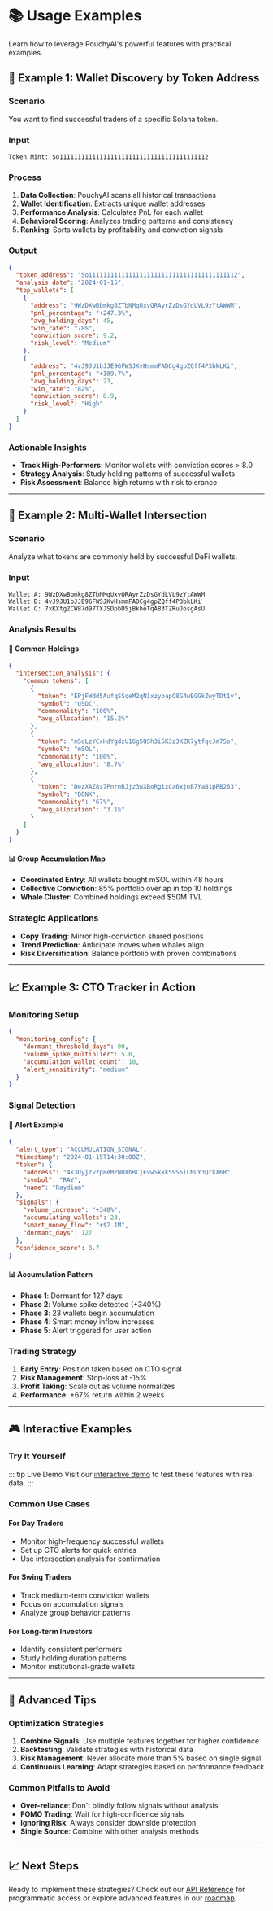 # 📚 Usage Examples

Learn how to leverage PouchyAI's powerful features with practical examples.

## 🔎 Example 1: Wallet Discovery by Token Address

### Scenario

You want to find successful traders of a specific Solana token.

### Input

```
Token Mint: So11111111111111111111111111111111111111112
```

### Process

1. **Data Collection**: PouchyAI scans all historical transactions
2. **Wallet Identification**: Extracts unique wallet addresses
3. **Performance Analysis**: Calculates PnL for each wallet
4. **Behavioral Scoring**: Analyzes trading patterns and consistency
5. **Ranking**: Sorts wallets by profitability and conviction signals

### Output

```json
{
  "token_address": "So11111111111111111111111111111111111111112",
  "analysis_date": "2024-01-15",
  "top_wallets": [
    {
      "address": "9WzDXwBbmkg8ZTbNMqUxvQRAyrZzDsGYdLVL9zYtAWWM",
      "pnl_percentage": "+247.3%",
      "avg_holding_days": 45,
      "win_rate": "78%",
      "conviction_score": 9.2,
      "risk_level": "Medium"
    },
    {
      "address": "4vJ9JU1bJJE96FWSJKvHsmmFADCg4gpZQff4P3bkLKi",
      "pnl_percentage": "+189.7%",
      "avg_holding_days": 23,
      "win_rate": "82%",
      "conviction_score": 8.9,
      "risk_level": "High"
    }
  ]
}
```

### Actionable Insights

- **Track High-Performers**: Monitor wallets with conviction scores > 8.0
- **Strategy Analysis**: Study holding patterns of successful wallets
- **Risk Assessment**: Balance high returns with risk tolerance

---

## 🔗 Example 2: Multi-Wallet Intersection

### Scenario

Analyze what tokens are commonly held by successful DeFi wallets.

### Input

```
Wallet A: 9WzDXwBbmkg8ZTbNMqUxvQRAyrZzDsGYdLVL9zYtAWWM
Wallet B: 4vJ9JU1bJJE96FWSJKvHsmmFADCg4gpZQff4P3bkLKi
Wallet C: 7xKXtg2CW87d97TXJSDpbD5jBkheTqA83TZRuJosgAsU
```

### Analysis Results

#### 🎯 Common Holdings

```json
{
  "intersection_analysis": {
    "common_tokens": [
      {
        "token": "EPjFWdd5AufqSSqeM2qN1xzybapC8G4wEGGkZwyTDt1v",
        "symbol": "USDC",
        "commonality": "100%",
        "avg_allocation": "15.2%"
      },
      {
        "token": "mSoLzYCxHdYgdzU16g5QSh3i5K3z3KZK7ytfqcJm7So",
        "symbol": "mSOL",
        "commonality": "100%",
        "avg_allocation": "8.7%"
      },
      {
        "token": "DezXAZ8z7PnrnRJjz3wXBoRgixCa6xjnB7YaB1pPB263",
        "symbol": "BONK",
        "commonality": "67%",
        "avg_allocation": "3.1%"
      }
    ]
  }
}
```

#### 📊 Group Accumulation Map

- **Coordinated Entry**: All wallets bought mSOL within 48 hours
- **Collective Conviction**: 85% portfolio overlap in top 10 holdings
- **Whale Cluster**: Combined holdings exceed $50M TVL

### Strategic Applications

- **Copy Trading**: Mirror high-conviction shared positions
- **Trend Prediction**: Anticipate moves when whales align
- **Risk Diversification**: Balance portfolio with proven combinations

---

## 📈 Example 3: CTO Tracker in Action

### Monitoring Setup

```json
{
  "monitoring_config": {
    "dormant_threshold_days": 90,
    "volume_spike_multiplier": 5.0,
    "accumulation_wallet_count": 10,
    "alert_sensitivity": "medium"
  }
}
```

### Signal Detection

#### 🚨 Alert Example

```json
{
  "alert_type": "ACCUMULATION_SIGNAL",
  "timestamp": "2024-01-15T14:30:00Z",
  "token": {
    "address": "4k3Dyjzvzp8eMZWUXbBCjEvwSkkk59S5iCNLY3QrkX6R",
    "symbol": "RAY",
    "name": "Raydium"
  },
  "signals": {
    "volume_increase": "+340%",
    "accumulating_wallets": 23,
    "smart_money_flow": "+$2.1M",
    "dormant_days": 127
  },
  "confidence_score": 8.7
}
```

#### 📊 Accumulation Pattern

- **Phase 1**: Dormant for 127 days
- **Phase 2**: Volume spike detected (+340%)
- **Phase 3**: 23 wallets begin accumulation
- **Phase 4**: Smart money inflow increases
- **Phase 5**: Alert triggered for user action

### Trading Strategy

1. **Early Entry**: Position taken based on CTO signal
2. **Risk Management**: Stop-loss at -15%
3. **Profit Taking**: Scale out as volume normalizes
4. **Performance**: +67% return within 2 weeks

---

## 🎮 Interactive Examples

### Try It Yourself

::: tip Live Demo
Visit our [interactive demo](https://pouchy.fun) to test these features with real data.
:::

### Common Use Cases

#### For Day Traders

- Monitor high-frequency successful wallets
- Set up CTO alerts for quick entries
- Use intersection analysis for confirmation

#### For Swing Traders

- Track medium-term conviction wallets
- Focus on accumulation signals
- Analyze group behavior patterns

#### For Long-term Investors

- Identify consistent performers
- Study holding duration patterns
- Monitor institutional-grade wallets

---

## 🔧 Advanced Tips

### Optimization Strategies

1. **Combine Signals**: Use multiple features together for higher confidence
2. **Backtesting**: Validate strategies with historical data
3. **Risk Management**: Never allocate more than 5% based on single signal
4. **Continuous Learning**: Adapt strategies based on performance feedback

### Common Pitfalls to Avoid

- **Over-reliance**: Don't blindly follow signals without analysis
- **FOMO Trading**: Wait for high-confidence signals
- **Ignoring Risk**: Always consider downside protection
- **Single Source**: Combine with other analysis methods

---

## 📈 Next Steps

Ready to implement these strategies? Check out our [API Reference](/api) for programmatic access or explore advanced features in our [roadmap](/roadmap).
